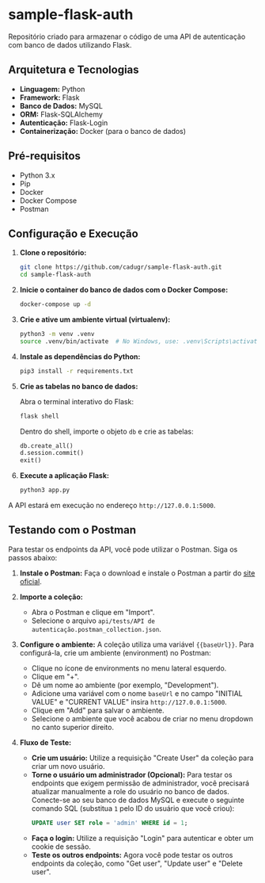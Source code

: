 # sample-flask-auth

Repositório criado para armazenar o código de uma API de autenticação com banco de dados utilizando Flask.

## Arquitetura e Tecnologias

*   **Linguagem:** Python
*   **Framework:** Flask
*   **Banco de Dados:** MySQL
*   **ORM:** Flask-SQLAlchemy
*   **Autenticação:** Flask-Login
*   **Containerização:** Docker (para o banco de dados)

## Pré-requisitos

*   Python 3.x
*   Pip
*   Docker
*   Docker Compose
*   Postman

## Configuração e Execução

1.  **Clone o repositório:**
    ```bash
    git clone https://github.com/cadugr/sample-flask-auth.git
    cd sample-flask-auth
    ```

2.  **Inicie o container do banco de dados com o Docker Compose:**
    ```bash
    docker-compose up -d
    ```

3.  **Crie e ative um ambiente virtual (virtualenv):**
    ```bash
    python3 -m venv .venv
    source .venv/bin/activate  # No Windows, use: .venv\Scripts\activate
    ```

4.  **Instale as dependências do Python:**
    ```bash
    pip3 install -r requirements.txt
    ```

5.  **Crie as tabelas no banco de dados:**

    Abra o terminal interativo do Flask:
    ```bash
    flask shell
    ```

    Dentro do shell, importe o objeto `db` e crie as tabelas:
    ```python
    db.create_all()
    d.session.commit()
    exit()
    ```

6.  **Execute a aplicação Flask:**
    ```bash
    python3 app.py
    ```

A API estará em execução no endereço `http://127.0.0.1:5000`.

## Testando com o Postman

Para testar os endpoints da API, você pode utilizar o Postman. Siga os passos abaixo:

1.  **Instale o Postman:**
    Faça o download e instale o Postman a partir do [site oficial](https://www.postman.com/downloads/).

2.  **Importe a coleção:**
    *   Abra o Postman e clique em "Import".
    *   Selecione o arquivo `api/tests/API de autenticação.postman_collection.json`.

3.  **Configure o ambiente:**
    A coleção utiliza uma variável `{{baseUrl}}`. Para configurá-la, crie um ambiente (environment) no Postman:
    *   Clique no ícone de environments no menu lateral esquerdo.
    *   Clique em "+".
    *   Dê um nome ao ambiente (por exemplo, "Development").
    *   Adicione uma variável com o nome `baseUrl` e no campo "INITIAL VALUE" e "CURRENT VALUE" insira `http://127.0.0.1:5000`.
    *   Clique em "Add" para salvar o ambiente.
    *   Selecione o ambiente que você acabou de criar no menu dropdown no canto superior direito.

4.  **Fluxo de Teste:**

    *   **Crie um usuário:** Utilize a requisição "Create User" da coleção para criar um novo usuário. 
    *   **Torne o usuário um administrador (Opcional):** Para testar os endpoints que exigem permissão de administrador, você precisará atualizar manualmente a role do usuário no banco de dados. Conecte-se ao seu banco de dados MySQL e execute o seguinte comando SQL (substitua `1` pelo ID do usuário que você criou):
        ```sql
        UPDATE user SET role = 'admin' WHERE id = 1;
        ```
    *   **Faça o login:** Utilize a requisição "Login" para autenticar e obter um cookie de sessão.
    *   **Teste os outros endpoints:** Agora você pode testar os outros endpoints da coleção, como "Get user", "Update user" e "Delete user".